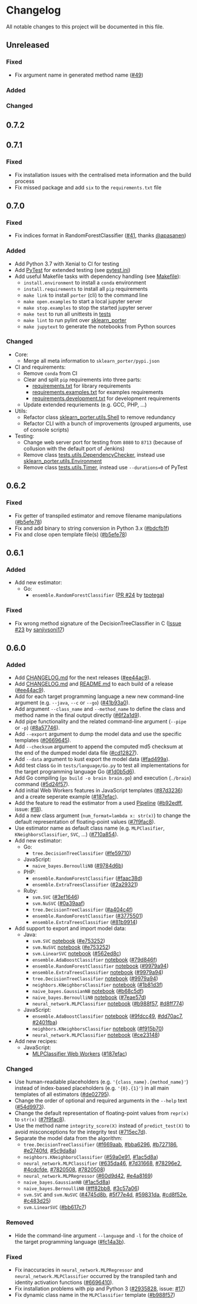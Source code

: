 # Changelog

All notable changes to this project will be documented in this file.


## Unreleased

### Fixed

- Fix argument name in generated method name ([#49](https://github.com/nok/sklearn-porter/commit/c8e7dbbf1d0ab660f4c3587d50111adf6a18b4e9))

### Added

### Changed


## 0.7.2
## 0.7.1

### Fixed

- Fix installation issues with the centralised meta information and the build process
- Fix missed package and add `six` to the `requirements.txt` file


## 0.7.0

### Fixed

- Fix indices format in RandomForestClassifier ([#41](https://github.com/nok/sklearn-porter/pull/41), thanks [@apasanen](https://github.com/apasanen))

### Added

- Add Python 3.7 with Xenial to CI for testing
- Add [PyTest](https://docs.pytest.org) for extended testing (see [pytest.ini](pytest.ini))
- Add useful Makefile tasks with dependency handling (see [Makefile](Makefile)):
    - `install.environment` to install a `conda` environment
    - `install.requirements` to install all `pip` requirements
    - `make link` to install `porter` (cli) to the command line
    - `make open.examples` to start a local jupyter server
    - `make stop.examples` to stop the started jupyter server
    - `make test` to run all unittests in [tests](tests)
    - `make lint` to run pylint over [sklearn_porter](sklearn_porter)
    - `make jupytext` to generate the notebooks from Python sources

### Changed

- Core:
    - Merge all meta information to `sklearn_porter/pypi.json`
- CI and requirements:
    - Remove `conda` from CI
    - Clear and split `pip` requirements into three parts:
        - [requirements.txt](requirements.txt) for library requirements
        - [requirements.examples.txt](requirements.examples.txt) for examples requirements
        - [requirements.development.txt](requirements.development.txt) for development requirements
    - Update extended requriements (e.g. GCC, PHP, ...)
- Utils:
    - Refactor class [sklearn_porter.utils.Shell](sklearn_porter.utils.Shell) to remove redundancy
    - Refactor CLI with a bunch of improvements (grouped arguments, use of console scripts)
- Testing:
    - Change web server port for testing from `8080` to `8713` (because of collusion with the default port of Jenkins)
    - Remove class [tests.utils.DependencyChecker](https://github.com/nok/sklearn-porter/blob/release/0.6.2/tests/utils/DependencyChecker.py), instead use [sklearn_porter.utils.Environment](https://github.com/nok/sklearn-porter/blob/release/0.7.0/sklearn_porter/utils/Environment.py)
    - Remove class [tests.utils.Timer](https://github.com/nok/sklearn-porter/blob/release/0.6.2/tests/utils/Timer.py), instead use `--durations=0` of PyTest


## 0.6.2

### Fixed

- Fix getter of transpiled estimator and remove filename manipulations ([#b5efe78](https://github.com/nok/sklearn-porter/commit/b5efe78de9dd721f9135f65c525a3e8ab8b06f79))
- Fix and add binary to string conversion in Python 3.x ([#bdcfb1f](https://github.com/nok/sklearn-porter/commit/bdcfb1ff4c076485a5fc3b00beaf81becec0717b))
- Fix and close open template file(s) ([#b5efe78](https://github.com/nok/sklearn-porter/commit/b5efe78de9dd721f9135f65c525a3e8ab8b06f79))


## 0.6.1

### Added

- Add new estimator:
    - Go:
        - `ensemble.RandomForestClassifier` ([PR #24](https://github.com/nok/sklearn-porter/pull/24) by [tpotega](https://github.com/tpotega))

### Fixed

- Fix wrong method signature of the DecisionTreeClassifier in C ([Issue #23](https://github.com/nok/sklearn-porter/issues/23) by [sanjivsoni17](https://github.com/sanjivsoni17))


## 0.6.0

### Added

- Add [CHANGELOG.md](CHANGELOG.md) for the next releases ([#ee44ac9](https://github.com/nok/sklearn-porter/commit/ee44ac92618bf48e3aff6fbb65591b6f87c88826)).
- Add [CHANGELOG.md](CHANGELOG.md) and [README.md](README.md) to each build of a release ([#ee44ac9](https://github.com/nok/sklearn-porter/commit/ee44ac92618bf48e3aff6fbb65591b6f87c88826)).
- Add for each target programming language a new new command-line argument (e.g. `--java`, `--c` or `--go`) ([#41b93a0](https://github.com/nok/sklearn-porter/commit/41b93a0bff44dd045e711a08a53fe8c75d8d460a)).
- Add argument `--class_name` and `--method_name` to define the class and method name in the final output directly ([#6f2a1d9](https://github.com/nok/sklearn-porter/commit/6f2a1d97b5cddb6232a4fcf0d469cf167a019fdf)).
- Add pipe functionality and the related command-line argument (`--pipe` or `-p`) ([#8a57746](https://github.com/nok/sklearn-porter/commit/8a57746e4e97b137032fa7401e37792d496c0aa2)).
- Add `--export` argument to dump the model data and use the specific templates ([#0669645](https://github.com/nok/sklearn-porter/commit/0669645acdfa8cbe39a8446f95f671c580cc2026)).
- Add `--checksum` argument to append the computed md5 checksum at the end of the dumped model data file ([#cd12827](https://github.com/nok/sklearn-porter/commit/cd12827cb136d0711c555fe321f72d6aa8326143)).
- Add `--data` argument to kust export the model data ([#fad499a](https://github.com/nok/sklearn-porter/commit/fad499a4448f55d8c344f1088cca54a5c267c3e9)).
- Add test class `Go` in `tests/language/Go.py` to test all implementations for the target programming language Go ([#1d0b5d6](https://github.com/nok/sklearn-porter/commit/1d0b5d6a2bf1a5604ae283cc728e3a83fb17a6ea)).
- Add Go compiling (`go build -o brain brain.go`) and execution (`./brain`) command ([#5d24f57](https://github.com/nok/sklearn-porter/commit/5d24f57ec50e9935dac8389e243deda7b09659d7)).
- Add initial Web Workers features in JavaScript templates ([#87d3236](https://github.com/nok/sklearn-porter/commit/87d32365d06ba01cce7667b03f9a4265a1312dad)) and a create seperate example ([#187efac](https://github.com/nok/sklearn-porter/commit/187efac3fa045e177a1980244bef302a462fcf4e)).
- Add the feature to read the estimator from a used [Pipeline](http://scikit-learn.org/stable/modules/generated/pipeline.Pipeline.html) ([#b92edff](https://github.com/nok/sklearn-porter/commit/b92edfff278a997d03f6bca65ea99d0bd02f8ba3), issue: [#18](https://github.com/nok/sklearn-porter/issues/18)).
- Add a new class argument (`num_format=lambda x: str(x)`) to change the default representation of floating-point values ([#7f9fac8](https://github.com/nok/sklearn-porter/commit/7f9fac8eb35371e9374b4cf73519f83dbcb66632)).
- Use estimator name as default class name (e.g. `MLPClasifier`, `KNeighborsClassifier`, `SVC`, ...) ([#710a854](https://github.com/nok/sklearn-porter/commit/710a854072bf19054cc2c46eff661241ffa92d65)).
- Add new estimator:
    - Go:
        - `tree.DecisionTreeClassifier` ([#fe59710](https://github.com/nok/sklearn-porter/commit/fe59710a72c6a4bf5fb1d0acc0a35eba3dda950e))
    - JavaScript:
        - `naive_bayes.BernoulliNB` ([#9784d6b](https://github.com/nok/sklearn-porter/commit/9784d6b8752fbb15b57345a5a08138618e3b676e))
    - PHP:
        - `ensemble.RandomForestClassifier` ([#faac38d](https://github.com/nok/sklearn-porter/commit/faac38d60f04c40641935b25c4b6dce33e96b4ac))
        - `ensemble.ExtraTreesClassifier` ([#2a29321](https://github.com/nok/sklearn-porter/commit/2a2932114e9313ae1e54b9369adcae00a4cce813))
    - Ruby:
        - `svm.SVC` ([#3ef1646](https://github.com/nok/sklearn-porter/commit/3ef16464515e539e2c4bd6dd718e9d097e95e131))
        - `svm.NuSVC` ([#0a39aaf](https://github.com/nok/sklearn-porter/commit/0a39aaf9349830130f92c09a8e9af77fed5bacac))
        - `tree.DecisionTreeClassifier` ([#a404c4f](https://github.com/nok/sklearn-porter/commit/a404c4f383a62d98ac543c617234c0a907b8267a))
        - `ensemble.RandomForestClassifier` ([#3775501](https://github.com/nok/sklearn-porter/commit/3775501b77436c0b5b5132e11893d0c4add0cb7b))
        - `ensemble.ExtraTreesClassifier` ([#81b9914](https://github.com/nok/sklearn-porter/commit/81b99149116f00a790e0df33d60e381cafc89bf2))
- Add support to export and import model data:
    - Java:
        - `svm.SVC` [notebook](examples/estimator/classifier/SVC/java/basics_imported.ipynb) ([#e753252](https://github.com/nok/sklearn-porter/commit/e75325255a91bb9ca00a4e34c5393c6b05a41d6f))
        - `svm.NuSVC` [notebook](examples/estimator/classifier/NuSVC/java/basics_imported.ipynb) ([#e753252](https://github.com/nok/sklearn-porter/commit/e75325255a91bb9ca00a4e34c5393c6b05a41d6f))
        - `svm.LinearSVC` [notebook](examples/estimator/classifier/LinearSVC/java/basics_imported.ipynb) ([#562ed8c](https://github.com/nok/sklearn-porter/commit/562ed8c77cc3b9e1fa3f9b5219ec842c290219e6))
        - `ensemble.AdaBoostClassifier` [notebook](examples/estimator/classifier/AdaBoostClassifier/java/basics_imported.ipynb) ([#79d846f](https://github.com/nok/sklearn-porter/commit/79d846f71af4a37de4655d86ab5e42d11311d5ed))
        - `ensemble.RandomForestClassifier` [notebook](examples/estimator/classifier/RandomForestClassifier/java/basics_imported.ipynb) ([#9979a94](https://github.com/nok/sklearn-porter/commit/9979a948f51fef527b792babe06103c2c0dd5db4))
        - `ensemble.ExtraTreesClassifier` [notebook](examples/estimator/classifier/ExtraTreesClassifier/java/basics_imported.ipynb) ([#9979a94](https://github.com/nok/sklearn-porter/commit/9979a948f51fef527b792babe06103c2c0dd5db4))
        - `tree.DecisionTreeClassifier` [notebook](examples/estimator/classifier/DecisionTreeClassifier/java/basics_imported.ipynb) ([#9979a94](https://github.com/nok/sklearn-porter/commit/9979a948f51fef527b792babe06103c2c0dd5db4))
        - `neighbors.KNeighborsClassifier` [notebook](examples/estimator/classifier/KNeighborsClassifier/java/basics_imported.ipynb) ([#1b81d3f](https://github.com/nok/sklearn-porter/commit/1b81d3f0e9cbe52203bbfde4cf73df17eacf4fdd#diff-86bc174b477eabd59f582e0e2882dcb3R54))
        - `naive_bayes.GaussianNB` [notebook](examples/estimator/classifier/GaussianNB/java/basics_imported.ipynb) ([#b68c5df](https://github.com/nok/sklearn-porter/commit/b68c5df241fec0b654d919066dca0663d909bde1))
        - `naive_bayes.BernoulliNB` [notebook](examples/estimator/classifier/BernoulliNB/java/basics_imported.ipynb) ([#7eae57d](https://github.com/nok/sklearn-porter/commit/7eae57df5b64a11cfc520e057649d711022653cd))
        - `neural_network.MLPClassifier` [notebook](examples/estimator/classifier/MLPClassifier/java/basics_imported.ipynb) ([#b988f57](https://github.com/nok/sklearn-porter/commit/b988f575db10133d41b1c80773bfe814b7271900), [#d8ff774](https://github.com/nok/sklearn-porter/commit/d8ff77400c20ce41e318403bb12d2d65eeb3d309))
    - JavaScript:
        - `ensemble.AdaBoostClassifier` [notebook](examples/estimator/classifier/AdaBoostClassifier/js/basics_imported.ipynb) ([#9fdcc49](https://github.com/nok/sklearn-porter/commit/9fdcc49355617668c3bf451a8d5828880245a4ae), [#dd70ac7](https://github.com/nok/sklearn-porter/commit/dd70ac7e63cecad9028e9dea32efb7e1d2e43237), [#2401fba](https://github.com/nok/sklearn-porter/commit/2401fba9938880bf420de0253e489c22e7b040e4))
        - `neighbors.KNeighborsClassifier` [notebook](examples/estimator/classifier/KNeighborsClassifier/js/basics_imported.ipynb) ([#f915b70](https://github.com/nok/sklearn-porter/commit/f915b70568b4212e7fb8d616058a927f98b186da))
        - `neural_network.MLPClassifier` [notebook](examples/estimator/classifier/MLPClassifier/js/basics_imported.ipynb) ([#ce23148](https://github.com/nok/sklearn-porter/commit/ce2314893d013a1c4ac2fd9965d1d61fe324834c))
- Add new recipes:
    - JavaScript:
        - [MLPClassifier Web Workers](examples/recipes/use_javascript_web_workers) ([#187efac](https://github.com/nok/sklearn-porter/commit/187efac3fa045e177a1980244bef302a462fcf4e))

### Changed

- Use human-readable placeholders (e.g. `'{class_name}.{method_name}'`) instead of index-based placeholders (e.g. `'{0}.{1}'`) in all main templates of all estimators ([#de02795](https://github.com/nok/sklearn-porter/commit/de02795f3628ccad9d5e85940d37b866e2e7443e)).
- Change the order of optional and required arguments in the `--help` text ([#54d9973](https://github.com/nok/sklearn-porter/commit/54d99736f5fe144350e990621ba4d145776eecdd)).
- Change the default representation of floating-point values from `repr(x)` to `str(x)` ([#7f9fac8](https://github.com/nok/sklearn-porter/commit/7f9fac8eb35371e9374b4cf73519f83dbcb66632)).
- Use the method name `integrity_score(X)` instead of `predict_test(X)` to avoid misconceptions for the integrity test ([#715ec7d](https://github.com/nok/sklearn-porter/commit/715ec7dee0e2d98cb2917d48a2522683240d084a)).
- Separate the model data from the algorithm:
    - `tree.DecisionTreeClassifier` ([#f669aab](https://github.com/nok/sklearn-porter/commit/f669aab7e15971ea2071c5f9df096b924ae0dbcf), [#bba6296](https://github.com/nok/sklearn-porter/commit/bba629602d46780467efbc0e8f74d7880131593b), [#b727186](https://github.com/nok/sklearn-porter/commit/b7271867c755f3372886b07b76d763f2f2911eff), [#e2740fd](https://github.com/nok/sklearn-porter/commit/e2740fd07f43c02f3514b3834a765d43c640efaa), [#5c9da8a](https://github.com/nok/sklearn-porter/commit/5c9da8a58ec2143398444bd3afcc16806dfdc86b))
    - `neighbors.KNeighborsClassifier` ([#59a0e91](https://github.com/nok/sklearn-porter/commit/59a0e9114daeeb7d81a975c3adfa0ad27be3a426), [#1ac5d8a](https://github.com/nok/sklearn-porter/commit/29412ab55d8ebcdb7914974121c03d64660e5f94))
    - `neural_network.MLPClassifier` ([#635da46](https://github.com/nok/sklearn-porter/commit/635da46dbf29a80d51a16f3bbc28a5ba87eacdd7), [#7d31668](https://github.com/nok/sklearn-porter/commit/7d3166894229f70aafe6a6c9e2e7dbd091589c15), [#78296e2](https://github.com/nok/sklearn-porter/commit/78296e2d893d882240ebb8f54ada07d28ab9fc49), [#4cdcfde](https://github.com/nok/sklearn-porter/commit/4cdcfde6a34e131b8ab7088af880eb081fd8f3dd), [#7820508](https://github.com/nok/sklearn-porter/commit/7820508aad7f1ccf39529023c22b3427471bde68), [#7820508](https://github.com/nok/sklearn-porter/commit/7820508aad7f1ccf39529023c22b3427471bde68))
    - `neural_network.MLPRegressor` ([#60d9d42](https://github.com/nok/sklearn-porter/commit/60d9d42a0fd7860097f37dd3be5808b8be136cda), [#e4a8169](https://github.com/nok/sklearn-porter/commit/e4a8169d8cd1a5ecbb0821e792fcbfd932364fd5))
    - `naive_bayes.GaussianNB` ([#1ac5d8a](https://github.com/nok/sklearn-porter/commit/1ac5d8a3e5137e7d308c8c0f6529ae4c70a54abe))
    - `naive_bayes.BernoulliNB` ([#ff82bb8](https://github.com/nok/sklearn-porter/commit/ff82bb880ce4ae95af0f95e90bc3e681e4f261b8), [#3c57a06](https://github.com/nok/sklearn-porter/commit/3c57a06a733cdd8e9a74cb41c4087064161ad0d5))
    - `svm.SVC` and `svm.NuSVC` ([#4745d8b](https://github.com/nok/sklearn-porter/commit/4745d8b0dd09addf7b6e6affba8954b4d7da6ecb), [#5f77e4d](https://github.com/nok/sklearn-porter/commit/5f77e4dba1ce4f84478ada2652227922471a4d9f), [#59831da](https://github.com/nok/sklearn-porter/commit/59831dab24d4f6f43daec61ae277139ed1bf921c), [#cd8f52e](https://github.com/nok/sklearn-porter/commit/cd8f52e33cad7c1e909b858333a9132e4b03a4a7), [#c483d25](https://github.com/nok/sklearn-porter/commit/c483d259dc4fb1b8beada4ef9c7c11f4b1d5aff6))
    - `svm.LinearSVC` ([#bb617c7](https://github.com/nok/sklearn-porter/commit/bb617c741ea80dde8da97121ec253fd3ee8f4810))

### Removed

- Hide the command-line argument `--language` and `-l` for the choice of the target programming language ([#fc14a3b](https://github.com/nok/sklearn-porter/commit/fc14a3b55d6319d3940c9c11d168b015b972f96d)).

### Fixed

- Fix inaccuracies in `neural_network.MLPRegressor` and `neural_network.MLPClassifier` occurred by the transpiled tanh and identity activation functions ([#6696410](https://github.com/nok/sklearn-porter/commit/66964103083d04eedbd51cd83487808d43073350)).
- Fix installation problems with pip and Python 3 ([#2935828](https://github.com/nok/sklearn-porter/commit/2935828735fb1a8141c32f5f772172c12877c42d), issue: [#17](https://github.com/nok/sklearn-porter/issues/17))
- Fix dynamic class name in the `MLPClassifier` template ([#b988f57](https://github.com/nok/sklearn-porter/commit/b988f575db10133d41b1c80773bfe814b7271900#diff-9eeccb9a3d9e520cb41df490846b7c88L22))
